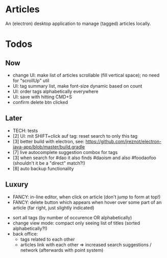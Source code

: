 # Articles

An (electron) desktop application to manage (tagged) articles locally.

# Todos

## Now

* change UI: make list of articles scrollable (fill vertical space); no need for "scrollUp" util
* UI: tag summary list, make font-size dynamic based on count
* UI: order tags alphabetically everywhere
* UI: save with hitting CMD+S
* confirm delete btn clicked

## Later

* TECH: tests
* [2] UI: mit SHIFT+click auf tag: reset search to only this tag
* [3] better build with electron, see: https://github.com/jreznot/electron-java-app/blob/master/build.gradle
* [7] live autocomplete suggestion combox for tags
* [3] when search for #dao it also finds #daoism and also #foodaofoo (shouldn't it be a "direct" match?!)
* [8] auto backup functionality

## Luxury

* FANCY: in-line editor, when click on article (don't jump to form at top!)
* FANCY: delete button which appears when hover over some part of an article (far right, just slightly indicated)
- sort all tags (by number of occurence OR alphabetically)
- change view mode: compact only seeing list of titles (sorted alphabetically?!)
- back office:
	* tags related to each other
	* articles link with each other
	=> increased search suggestions / network (afterwards with point system)